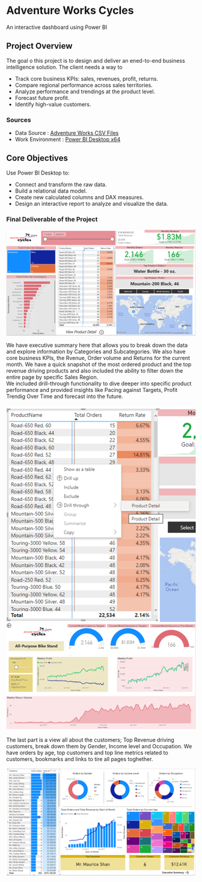 # Adventure Works Cycles
An interactive dashboard using Power BI 

## Project Overview
The goal o this project is to design and deliver an ened-to-end business intelligence solution. The client needs a way to 
- Track core business KPIs: sales, revenues, profit, returns.
- Compare regional performance across sales territories.
- Analyze performance and trendings at the product level.
- Forecast future profit.
- Identify high-value customers.

### Sources
- Data Source : [Adventure Works CSV Files](AdventureWorksCSVFiles.7z)
- Work Environment : [Power BI Desktop x64](https://www.microsoft.com/en-us/download/details.aspx?id=58494)

## Core Objectives
Use Power BI Desktop to:
- Connect and transform the raw data.
- Build a relational data model.
- Create new calculated columns and DAX measures.
- Design an interactive report to analyze and visualize the data.

### Final Deliverable of the Project
![01.png](images/01.png)
<br/>

We have executive summary here that allows you to break down the data and explore information by Categories and Subcategories. We also have core business KPIs, the Rvenue, Order volume and Returns for the current month. We have a quick snapshot of the most ordered product and the top revenue driving products and also included the ability to filter down the entire page by specific Sales Region.<br/>
We included drill-through functionality to dive deeper into specific product performance and provided insights like Pacing against Targets, Profit Trendig Over Time and forecast into the future. 
<br/>
<br/>
![02.png](images/02.png)
<br/>
![03.png](images/03.png)
<br/>
<br/>
The last part is a view all about the customers; Top Revenue driving customers, break down them by Gender, Income level and Occupation. We have orders by age, top customers and top line metrics related to customers, bookmarks and links to tire all pages toghether. 
<br/><br/>
![04.png](images/04.png)


